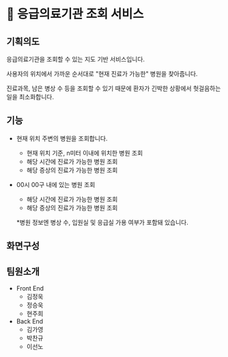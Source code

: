 # 🏥 응급의료기관 조회 서비스

## 기획의도

응급의료기관을 조회할 수 있는 지도 기반 서비스입니다.

사용자의 위치에서 가까운 순서대로 "현재 진료가 가능한" 병원을 찾아줍니다.

진료과목, 남은 병상 수 등을 조회할 수 있기 때문에 환자가 긴박한 상황에서 헛걸음하는 일을 최소화합니다.



## 기능

- 현재 위치 주변의 병원을 조회합니다.

  - 현재 위치 기준, n미터 이내에 위치한 병원 조회
  - 해당 시간에 진료가 가능한 병원 조회
  - 해당 증상의 진료가 가능한 병원 조회

- 00시 00구 내에 있는 병원 조회

  - 해당 시간에 진료가 가능한 병원 조회
  - 해당 증상의 진료가 가능한 병원 조회

  

  *병원 정보엔 병상 수, 입원실 및 응급실 가용 여부가 포함돼 있습니다.

  

## 화면구성

## 팀원소개

- Front  End
  - 김정욱
  - 정승욱
  - 현주희
- Back End
  - 김가영
  - 박찬규
  - 이선노 
